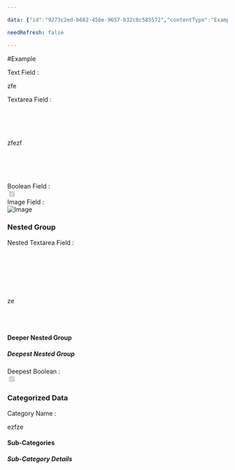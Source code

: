 ```yaml
---

data: {"id":"9273c2ed-b682-45be-9657-b32c0c585572","contentType":"Example","name":"New (Example)","color":"#ffffff","template":{"textField":"<p>zfe</p>","textareaField":"<p></p><p></p><p>zfezf</p><p></p><p></p>","booleanField":true,"dropdownField":null,"badgesField":[],"arrayTextField":[],"arrayTextareaField":[],"imageField":"_Images/ezgif-698e88064d088b.gif","dateField":null,"nestedGroup":{"type":"group","label":"Nested Group","fields":{"nestedTextField":null,"nestedTextareaField":"<p></p><p></p><p></p><p>ze</p><p></p>","deeperGroup":{"type":"group","label":"Deeper Nested Group","fields":{"deeperTextField":null,"deeperDropdown":null,"deepestGroup":{"type":"group","label":"Deepest Nested Group","fields":{"deepestTextField":null,"deepestBadges":[],"deepestBoolean":true}}}}}},"categorizedData":{"type":"group","label":"Categorized Data","fields":{"categoryName":"<p>ezfze</p>","subCategories":{"type":"group","label":"Sub-Categories","fields":{"subCategoryList":[],"subCategoryDetails":{"type":"group","label":"Sub-Category Details","fields":{"detailsText":null,"detailsImage":null}}}}}}}}

needRefresh: false

---
```


#Example

<div class="field-container field-type-text"><div class="field-label">Text Field : </div><div class="field-value text-value"><p>zfe</p></div></div><div class="field-container field-type-textarea"><div class="field-label">Textarea Field : </div><div class="field-value"><div class="content-creation-textarea"><br><br><br><br><p>zfezf</p><br><br><br><br></div></div></div><div class="field-container field-type-boolean"><div class="field-label">Boolean Field : </div><div class="field-value"><input type="checkbox" disabled="true" checked="checked"></div></div><div class="field-container field-type-image"><div class="field-label">Image Field : </div><div class="field-value image-value"><img src="app://ef5d572e6a8df5e6cfe7912155aa4fe5cbb0/C:/Perso/Mystic-Noir/_Images/ezgif-698e88064d088b.gif?1742994766920" alt="Image"></div></div><div class="section level-3"><h3 class="section-header">Nested Group</h3><div class="section-content"><div class="content-container"><div class="field-container field-type-textarea"><div class="field-label">Nested Textarea Field : </div><div class="field-value"><div class="content-creation-textarea"><br><br><br><br><br><br><p>ze</p><br><br></div></div></div><div class="section level-4"><h4 class="section-header">Deeper Nested Group</h4><div class="section-content"><div class="content-container"><div class="section level-5"><h5 class="section-header">Deepest Nested Group</h5><div class="section-content"><div class="content-container"><div class="field-container field-type-boolean"><div class="field-label">Deepest Boolean : </div><div class="field-value"><input type="checkbox" disabled="true" checked="checked"></div></div></div></div></div><div class="section-separator"></div></div></div></div><div class="section-separator"></div></div></div></div><div class="section-separator"></div><div class="section level-3"><h3 class="section-header">Categorized Data</h3><div class="section-content"><div class="content-container"><div class="field-container field-type-text"><div class="field-label">Category Name : </div><div class="field-value text-value"><p>ezfze</p></div></div><div class="section level-4"><h4 class="section-header">Sub-Categories</h4><div class="section-content"><div class="content-container"><div class="section level-5"><h5 class="section-header">Sub-Category Details</h5><div class="section-content"><div class="content-container"></div></div></div><div class="section-separator"></div></div></div></div><div class="section-separator"></div></div></div></div><div class="section-separator"></div>